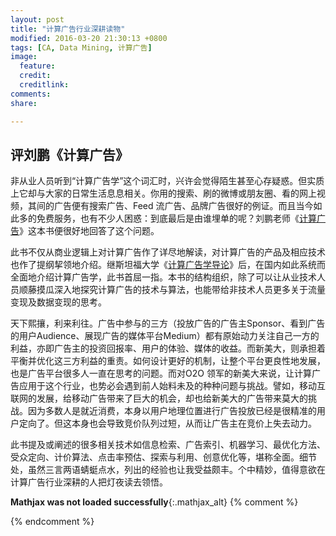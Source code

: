 ```yaml
---
layout: post
title: "计算广告行业深耕读物"
modified: 2016-03-20 21:30:13 +0800
tags: [CA, Data Mining, 计算广告]
image:
  feature: 
  credit: 
  creditlink: 
comments: 
share: 

---
```


## 评刘鹏《计算广告》

非从业人员听到“计算广告学”这个词汇时，兴许会觉得陌生甚至心存疑惑。但实质上它却与大家的日常生活息息相关。你用的搜索、刷的微博或朋友圈、看的网上视频，其间的广告便有搜索广告、Feed 流广告、品牌广告很好的例证。而且当今如此多的免费服务，也有不少人困惑：到底最后是由谁埋单的呢？刘鹏老师《[计算广告]》这本书便很好地回答了这个问题。

此书不仅从商业逻辑上对计算广告作了详尽地解读，对计算广告的产品及相应技术也作了提纲挈领地介绍。继斯坦福大学《[计算广告学导论](CAINtro)》后，在国内如此系统而全面地介绍计算广告学，此书首屈一指。本书的结构组织，除了可以让从业技术人员顺藤摸瓜深入地探究计算广告的技术与算法，也能带给非技术人员更多关于流量变现及数据变现的思考。

天下熙攘，利来利往。广告中参与的三方（投放广告的广告主Sponsor、看到广告的用户Audience、展现广告的媒体平台Medium）都有原始动力关注自己一方的利益，亦即广告主的投资回报率、用户的体验、媒体的收益。而新美大，则承担着平衡并优化这三方利益的重责。如何设计更好的机制，让整个平台更良性地发展，也是广告平台很多人一直在思考的问题。而对O2O 领军的新美大来说，让计算广告应用于这个行业，也势必会遇到前人始料未及的种种问题与挑战。譬如，移动互联网的发展，给移动广告带来了巨大的机会，却也给新美大的广告带来莫大的挑战。因为多数人是就近消费，本身以用户地理位置进行广告投放已经是很精准的用户定向了。但这本身也会导致竞价队列过短，从而让广告主在竞价上失去动力。

此书提及或阐述的很多相关技术如信息检索、广告索引、机器学习、最优化方法、受众定向、计价算法、点击率预估、探索与利用、创意优化等，堪称全面。细节处，虽然三言两语蜻蜓点水，列出的经验也让我受益颇丰。个中精妙，值得意欲在计算广告行业深耕的人把灯夜读去领悟。


[CAIntro]: https://web.stanford.edu/class/msande239/
[计算广告]: https://book.douban.com/subject/26596778/


**Mathjax was not loaded successfully**{:.mathjax_alt} 
{% comment %}
<script type='text/x-mathjax-config'> MathJax.Hub.Config({ asciimath2jax: { delimiters: [['`','`']] }, tex2jax: {inlineMath: [['$', '$']], displayMath: [['$$', '$$']], processEscapes: true}});  </script>
<script type='text/javascript' src='http://cdn.mathjax.org/mathjax/latest/MathJax.js?config=TeX-MML-AM_HTMLorMML' async='async'></script>
{% endcomment %}

